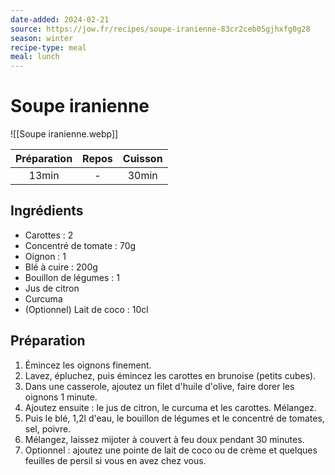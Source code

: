 ```yaml
---
date-added: 2024-02-21
source: https://jow.fr/recipes/soupe-iranienne-83cr2ceb05gjhxfg0g28
season: winter
recipe-type: meal
meal: lunch
---
```


# Soupe iranienne

![[Soupe iranienne.webp]]

| Préparation | Repos | Cuisson |
|:-----------:|:-----:|:-------:|
|    13min    |   -   |  30min  |

## Ingrédients

- Carottes : 2
- Concentré de tomate : 70g
- Oignon : 1
- Blé à cuire : 200g
- Bouillon de légumes : 1
- Jus de citron
- Curcuma
- (Optionnel) Lait de coco : 10cl

## Préparation

1. Émincez les oignons finement.
2. Lavez, épluchez, puis émincez les carottes en brunoise (petits cubes).
3. Dans une casserole, ajoutez un filet d'huile d'olive, faire dorer les oignons 1 minute.
4. Ajoutez ensuite : le jus de citron, le curcuma et les carottes. Mélangez.
5. Puis le blé, 1,2l d'eau, le bouillon de légumes et le concentré de tomates, sel, poivre.
6. Mélangez, laissez mijoter à couvert à feu doux pendant 30 minutes.
8. Optionnel : ajoutez une pointe de lait de coco ou de crème et quelques feuilles de persil si vous en avez chez vous.
